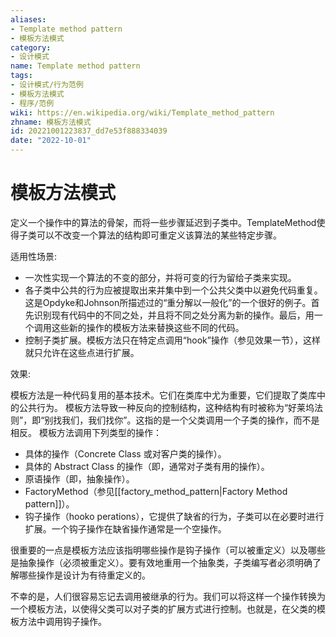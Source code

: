 ```yaml
---
aliases:
- Template method pattern
- 模板方法模式
category:
- 设计模式
name: Template method pattern
tags:
- 设计模式/行为范例
- 模板方法模式
- 程序/范例
wiki: https://en.wikipedia.org/wiki/Template_method_pattern
zhname: 模板方法模式
id: 20221001223837_dd7e53f888334039
date: "2022-10-01"
---
```


# 模板方法模式

定义一个操作中的算法的骨架，而将一些步骤延迟到子类中。TemplateMethod使得子类可以不改变一个算法的结构即可重定义该算法的某些特定步骤。

适用性场景:

* 一次性实现一个算法的不变的部分，并将可变的行为留给子类来实现。
* 各子类中公共的行为应被提取出来并集中到一个公共父类中以避免代码重复。这是Opdyke和Johnson所描述过的“重分解以一般化”的一个很好的例子。首先识别现有代码中的不同之处，并且将不同之处分离为新的操作。最后，用一个调用这些新的操作的模板方法来替换这些不同的代码。
* 控制子类扩展。模板方法只在特定点调用“hook”操作（参见效果一节），这样就只允许在这些点进行扩展。

效果:

模板方法是一种代码复用的基本技术。它们在类库中尤为重要，它们提取了类库中的公共行为。
模板方法导致一种反向的控制结构，这种结构有时被称为“好莱坞法则”，即“别找我们，我们找你”。这指的是一个父类调用一个子类的操作，而不是相反。
模板方法调用下列类型的操作：
* 具体的操作（Concrete Class 或对客户类的操作）。
* 具体的 Abstract Class 的操作（即，通常对子类有用的操作）。
* 原语操作（即，抽象操作）。
* FactoryMethod（参见[[factory_method_pattern|Factory Method pattern]]）。
* 钩子操作（hooko perations），它提供了缺省的行为，子类可以在必要时进行扩展。一个钩子操作在缺省操作通常是一个空操作。

很重要的一点是模板方法应该指明哪些操作是钩子操作（可以被重定义）以及哪些是抽象操作（必须被重定义）。要有效地重用一个抽象类，子类编写者必须明确了解哪些操作是设计为有待重定义的。

不幸的是，人们很容易忘记去调用被继承的行为。我们可以将这样一个操作转换为一个模板方法，以使得父类可以对子类的扩展方式进行控制。也就是，在父类的模板方法中调用钩子操作。
